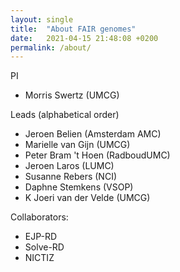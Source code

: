 ```yaml
---
layout: single
title:  "About FAIR genomes"
date:   2021-04-15 21:48:08 +0200
permalink: /about/
---
```


PI
* Morris Swertz (UMCG)
  
Leads (alphabetical order)
* Jeroen Belien (Amsterdam AMC)
* Marielle van Gijn (UMCG)
* Peter Bram 't Hoen (RadboudUMC)  
* Jeroen Laros (LUMC)
* Susanne Rebers (NCI)  
* Daphne Stemkens (VSOP)
* K Joeri van der Velde (UMCG)

Collaborators:
* EJP-RD
* Solve-RD
* NICTIZ

